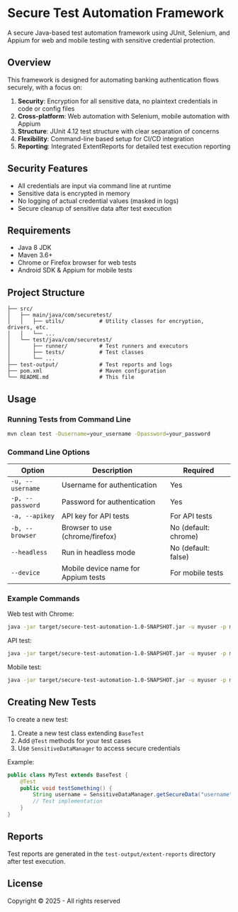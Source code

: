 # Secure Test Automation Framework

A secure Java-based test automation framework using JUnit, Selenium, and Appium for web and mobile testing with sensitive credential protection.

## Overview

This framework is designed for automating banking authentication flows securely, with a focus on:

1. **Security**: Encryption for all sensitive data, no plaintext credentials in code or config files
2. **Cross-platform**: Web automation with Selenium, mobile automation with Appium
3. **Structure**: JUnit 4.12 test structure with clear separation of concerns
4. **Flexibility**: Command-line based setup for CI/CD integration
5. **Reporting**: Integrated ExtentReports for detailed test execution reporting

## Security Features

- All credentials are input via command line at runtime
- Sensitive data is encrypted in memory
- No logging of actual credential values (masked in logs)
- Secure cleanup of sensitive data after test execution

## Requirements

- Java 8 JDK
- Maven 3.6+
- Chrome or Firefox browser for web tests
- Android SDK & Appium for mobile tests

## Project Structure

```
├── src/
│   ├── main/java/com/securetest/
│   │   ├── utils/           # Utility classes for encryption, drivers, etc.
│   │   └── ...
│   └── test/java/com/securetest/
│       ├── runner/          # Test runners and executors
│       ├── tests/           # Test classes
│       └── ...
├── test-output/             # Test reports and logs
├── pom.xml                  # Maven configuration
└── README.md                # This file
```

## Usage

### Running Tests from Command Line

```bash
mvn clean test -Dusername=your_username -Dpassword=your_password
```

### Command Line Options

| Option | Description | Required |
|--------|-------------|----------|
| `-u, --username` | Username for authentication | Yes |
| `-p, --password` | Password for authentication | Yes |
| `-a, --apikey` | API key for API tests | For API tests |
| `-b, --browser` | Browser to use (chrome/firefox) | No (default: chrome) |
| `--headless` | Run in headless mode | No (default: false) |
| `--device` | Mobile device name for Appium tests | For mobile tests |

### Example Commands

Web test with Chrome:
```bash
java -jar target/secure-test-automation-1.0-SNAPSHOT.jar -u myuser -p mypass -b chrome
```

API test:
```bash
java -jar target/secure-test-automation-1.0-SNAPSHOT.jar -u myuser -p mypass -a myapikey
```

Mobile test:
```bash
java -jar target/secure-test-automation-1.0-SNAPSHOT.jar -u myuser -p mypass --device "Pixel 4"
```

## Creating New Tests

To create a new test:

1. Create a new test class extending `BaseTest`
2. Add `@Test` methods for your test cases
3. Use `SensitiveDataManager` to access secure credentials

Example:
```java
public class MyTest extends BaseTest {
    @Test
    public void testSomething() {
        String username = SensitiveDataManager.getSecureData("username");
        // Test implementation
    }
}
```

## Reports

Test reports are generated in the `test-output/extent-reports` directory after test execution.

## License

Copyright © 2025 - All rights reserved